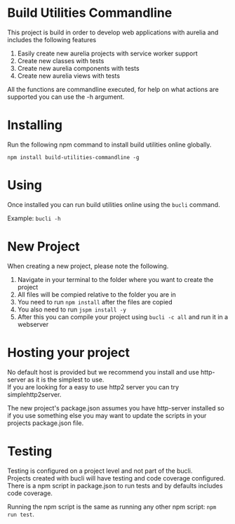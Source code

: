 # Build Utilities Commandline

This project is build in order to develop web applications with aurelia and includes the following features

1. Easily create new aurelia projects with service worker support
1. Create new classes with tests
1. Create new aurelia components with tests
1. Create new aurelia views with tests

All the functions are commandline executed, for help on what actions are supported you can use the -h argument.

# Installing
Run the following npm command to install build utilities online globally.

`npm install build-utilities-commandline -g`

# Using
Once installed you can run build utilities online using the `bucli` command.

Example: `bucli -h`

# New Project
When creating a new project, please note the following.

1. Navigate in your terminal to the folder where you want to create the project
1. All files will be compied relative to the folder you are in
1. You need to run `npm install` after the files are copied
1. You also need to run `jspm install -y`
1. After this you can compile your project using `bucli -c all` and run it in a webserver

# Hosting your project
No default host is provided but we recommend you install and use http-server as it is the simplest to use.  
If you are looking for a easy to use http2 server you can try simplehttp2server.

The new project's package.json assumes you have http-server installed so if you use something else you may want to update the scripts in your projects package.json file.

# Testing
Testing is configured on a project level and not part of the bucli.  
Projects created with bucli will have testing and code coverage configured.  
There is a npm script in package.json to run tests and by defaults includes code coverage.

Running the npm script is the same as running any other npm script: `npm run test`.